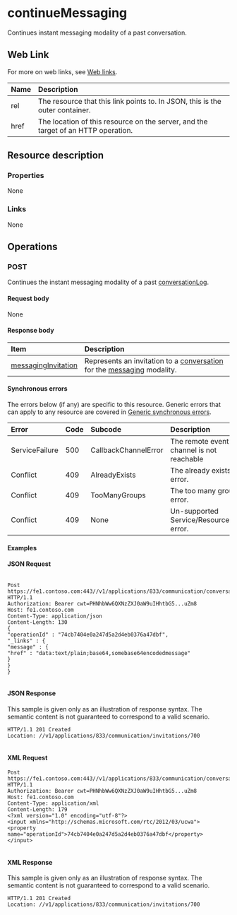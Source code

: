 
# continueMessaging


Continues instant messaging modality of a past conversation. 


## Web Link
<a name="sectionSection0"> </a>

For more on web links, see [Web links](WebLinks.md).



|**Name**|**Description**|
|:-----|:-----|
|rel|The resource that this link points to. In JSON, this is the outer container.|
|href|The location of this resource on the server, and the target of an HTTP operation.|

## Resource description
<a name="sectionSection1"> </a>




### Properties

None


### Links

None


## Operations
<a name="sectionSection2"> </a>




### POST

Continues the instant messaging modality of a past [conversationLog](conversationLog_ref.md). 


#### Request body

None


#### Response body



|**Item**|**Description**|
|:-----|:-----|
| [messagingInvitation](messagingInvitation_ref.md)|Represents an invitation to a [conversation](conversation_ref.md) for the [messaging](messaging_ref.md) modality.|

#### Synchronous errors

The errors below (if any) are specific to this resource. Generic errors that can apply to any resource are covered in [Generic synchronous errors](GenericSynchronousErrors.md).



|**Error**|**Code**|**Subcode**|**Description**|
|:-----|:-----|:-----|:-----|
|ServiceFailure|500|CallbackChannelError|The remote event channel is not reachable|
|Conflict|409|AlreadyExists|The already exists error.|
|Conflict|409|TooManyGroups|The too many groups error.|
|Conflict|409|None|Un-supported Service/Resource/API error.|

#### Examples




#### JSON Request


```

Post https://fe1.contoso.com:443//v1/applications/833/communication/conversationLogs/conversationLog/continueMessaging HTTP/1.1
Authorization: Bearer cwt=PHNhbWw6QXNzZXJ0aW9uIHhtbG5...uZm8
Host: fe1.contoso.com
Content-Type: application/json
Content-Length: 130
{
"operationId" : "74cb7404e0a247d5a2d4eb0376a47dbf",
"_links" : {
"message" : {
"href" : "data:text/plain;base64,somebase64encodedmessage"
}
}
}
									
```


#### JSON Response

This sample is given only as an illustration of response syntax. The semantic content is not guaranteed to correspond to a valid scenario.


```
HTTP/1.1 201 Created
Location: //v1/applications/833/communication/invitations/700
									
```


#### XML Request


```
Post https://fe1.contoso.com:443//v1/applications/833/communication/conversationLogs/conversationLog/continueMessaging HTTP/1.1
Authorization: Bearer cwt=PHNhbWw6QXNzZXJ0aW9uIHhtbG5...uZm8
Host: fe1.contoso.com
Content-Type: application/xml
Content-Length: 179
<?xml version="1.0" encoding="utf-8"?>
<input xmlns="http://schemas.microsoft.com/rtc/2012/03/ucwa">
<property name="operationId">74cb7404e0a247d5a2d4eb0376a47dbf</property>
</input>
									
```


#### XML Response

This sample is given only as an illustration of response syntax. The semantic content is not guaranteed to correspond to a valid scenario.


```
HTTP/1.1 201 Created
Location: //v1/applications/833/communication/invitations/700
									
```

